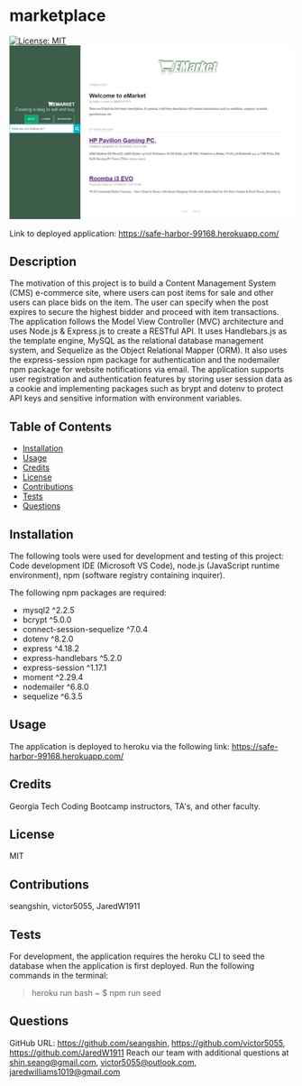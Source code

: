 # marketplace

 [![License: MIT](https://img.shields.io/badge/License-MIT-yellow.svg)](https://opensource.org/licenses/MIT)
 ![](/screenshot.JPG)
 
Link to deployed application: https://safe-harbor-99168.herokuapp.com/

## Description
The motivation of this project is to build a Content Management System (CMS) e-commerce site, where users can post items for sale and other users can place bids on the item. The user can specify when the post expires to secure the highest bidder and proceed with item transactions. The application follows the Model View Controller (MVC) architecture and uses Node.js & Express.js to create a RESTful API. It uses Handlebars.js as the template engine, MySQL as the relational database management system, and Sequelize as the Object Relational Mapper (ORM). It also uses the express-session npm package for authentication and the nodemailer npm package for website notifications via email. The application supports user registration and authentication features by storing user session data as a cookie and implementing packages such as brypt and dotenv to protect API keys and sensitive information with environment variables.

## Table of Contents
- [Installation](#installation)
- [Usage](#usage)
- [Credits](#credits)
- [License](#license)
- [Contributions](#contributions)
- [Tests](#tests)
- [Questions](#questions)
  
## Installation
The following tools were used for development and testing of this project: Code development IDE (Microsoft VS Code), node.js (JavaScript runtime environment), npm (software registry containing inquirer).

The following npm packages are required:
* mysql2 ^2.2.5
* bcrypt ^5.0.0
* connect-session-sequelize ^7.0.4
* dotenv ^8.2.0
* express ^4.18.2
* express-handlebars ^5.2.0
* express-session ^1.17.1
* moment ^2.29.4
* nodemailer ^6.8.0
* sequelize ^6.3.5
  
## Usage
The application is deployed to heroku via the following link: https://safe-harbor-99168.herokuapp.com/
  
## Credits
Georgia Tech Coding Bootcamp instructors, TA's, and other faculty.

## License
MIT

## Contributions
seangshin, victor5055, JaredW1911

## Tests
For development, the application requires the heroku CLI to seed the database when the application is first deployed. Run the following commands in the terminal:
>heroku run bash
~ $ npm run seed
  
## Questions
GitHub URL: https://github.com/seangshin, https://github.com/victor5055, https://github.com/JaredW1911
Reach our team with additional questions at shin.seang@gmail.com, victor5055@outlook.com, jaredwilliams1019@gmail.com
